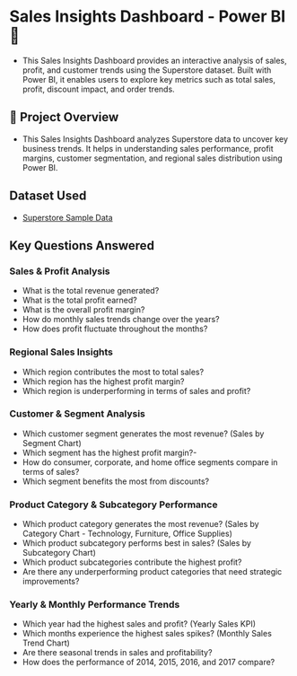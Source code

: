 # Sales Insights Dashboard - Power BI 🚀
- This Sales Insights Dashboard provides an interactive analysis of sales, profit, and customer trends using the Superstore dataset. Built with Power BI, it enables users to explore key metrics such as total sales, profit, discount impact, and order trends.

## 📌 Project Overview
- This Sales Insights Dashboard analyzes Superstore data to uncover key business trends. It helps in understanding sales performance, profit margins, customer segmentation, and regional sales distribution using Power BI.

## Dataset Used
- <a href="https://github.com/harshithanarla/Sales-Insights-Dashboard/blob/main/sample%20data.xlsx">Superstore Sample Data</a>

## Key Questions Answered  
### Sales & Profit Analysis
- What is the total revenue generated? 
- What is the total profit earned? 
- What is the overall profit margin? 
- How do monthly sales trends change over the years? 
- How does profit fluctuate throughout the months?

### Regional Sales Insights
- Which region contributes the most to total sales?
- Which region has the highest profit margin? 
- Which region is underperforming in terms of sales and profit?

### Customer & Segment Analysis
- Which customer segment generates the most revenue? (Sales by Segment Chart)
- Which segment has the highest profit margin?-
- How do consumer, corporate, and home office segments compare in terms of sales?
- Which segment benefits the most from discounts?

### Product Category & Subcategory Performance
- Which product category generates the most revenue? (Sales by Category Chart - Technology, Furniture, Office Supplies)
- Which product subcategory performs best in sales? (Sales by Subcategory Chart)
- Which product subcategories contribute the highest profit?
- Are there any underperforming product categories that need strategic improvements?

### Yearly & Monthly Performance Trends
- Which year had the highest sales and profit? (Yearly Sales KPI)
- Which months experience the highest sales spikes? (Monthly Sales Trend Chart)
- Are there seasonal trends in sales and profitability?
- How does the performance of 2014, 2015, 2016, and 2017 compare?






